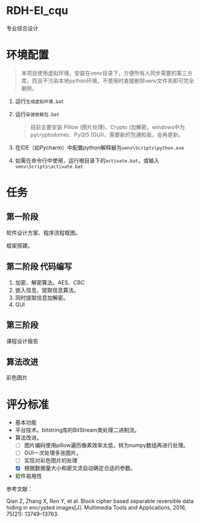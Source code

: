 # RDH-EI_cqu
专业综合设计

# 环境配置
> 本项目使用虚拟环境，安装在venv目录下，方便所有人同步需要的第三方库，而且不污染本地python环境，不使用时直接删除venv文件夹即可完全删除。
1. 运行`生成虚拟环境.bat`
2. 运行`安装依赖包.bat`
    
    > 目前主要安装 Pillow (图片处理)、Crypto (加解密，windows中为pycryptodome)、PyQt5 (GUI)，需要新的包通知我，会再更新。
3. 在IDE（如Pycharm）中配置python解释器为`venv\Scripts\python.exe`
4. 如需在命令行中使用，运行根目录下的`activate.bat`，或输入`venv\Scripts\activate.bat`

# 任务

## 第一阶段

软件设计方案、程序流程框图。

框架搭建。

## 第二阶段 代码编写

1. 加密、解密算法。AES、CBC
2. 嵌入信息、提取信息算法。
2. 同时提取信息加解密。
3. GUI

## 第三阶段

课程设计报告

## 算法改进

彩色图片


# 评分标准
- 基本功能
- 平台技术。bitstring库的BitStream类处理二进制流。
- 算法改进。
  - [ ] 图片编码使用pillow遍历像素效率太低，转为numpy数组再进行处理。
  - [ ] GUI一次处理多张图片。
  - [ ] 实现对彩色图片的处理
  - [x] 根据数据量大小和密文流自动确定合适的参数。

- 软件易用性

参考文献：

Qian Z, Zhang X, Ren Y, et al. Block cipher based separable reversible data hiding in encrypted images[J]. Multimedia Tools and Applications, 2016, 75(21): 13749–13763.

